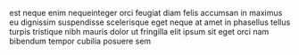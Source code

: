est neque enim nequeinteger orci feugiat diam felis accumsan in maximus eu
dignissim suspendisse scelerisque eget neque at amet in phasellus tellus turpis
tristique nibh mauris dolor ut fringilla elit ipsum sit eget orci nam bibendum
tempor cubilia posuere sem